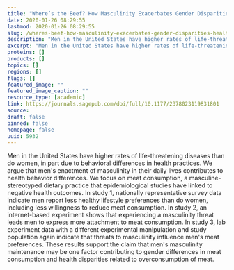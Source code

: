 ```yaml
---
title: "Where’s the Beef? How Masculinity Exacerbates Gender Disparities in Health Behaviors"
date: 2020-01-26 08:29:55
lastmod: 2020-01-26 08:29:55
slug: /wheres-beef-how-masculinity-exacerbates-gender-disparities-health-behaviors
description: "Men in the United States have higher rates of life-threatening diseases than do women, in part due to behavioral differences in health practices. We argue that men’s enactment of masculinity in their daily lives contributes to health behavior differences. We focus on meat consumption, a masculine-stereotyped dietary practice that epidemiological studies have linked to negative health outcomes. In study 1, nationally representative survey data indicate men report less healthy lifestyle preferences than do women, including less willingness to reduce meat consumption."
excerpt: "Men in the United States have higher rates of life-threatening diseases than do women, in part due to behavioral differences in health practices. We argue that men’s enactment of masculinity in their daily lives contributes to health behavior differences. We focus on meat consumption, a masculine-stereotyped dietary practice that epidemiological studies have linked to negative health outcomes. In study 1, nationally representative survey data indicate men report less healthy lifestyle preferences than do women, including less willingness to reduce meat consumption."
proteins: []
products: []
topics: []
regions: []
flags: []
featured_image: ""
featured_image_caption: ""
resource_type: [academic]
link: https://journals.sagepub.com/doi/full/10.1177/2378023119831801
source: 
draft: false
pinned: false
homepage: false
uuid: 5932
---
```

Men in the United States have higher rates of life-threatening diseases
than do women, in part due to behavioral differences in health
practices. We argue that men's enactment of masculinity in their daily
lives contributes to health behavior differences. We focus on meat
consumption, a masculine-stereotyped dietary practice that
epidemiological studies have linked to negative health outcomes. In
study 1, nationally representative survey data indicate men report less
healthy lifestyle preferences than do women, including less willingness
to reduce meat consumption. In study 2, an internet-based experiment
shows that experiencing a masculinity threat leads men to express more
attachment to meat consumption. In study 3, lab experiment data with a
different experimental manipulation and study population again indicate
that threats to masculinity influence men's meat preferences. These
results support the claim that men's masculinity maintenance may be one
factor contributing to gender differences in meat consumption and health
disparities related to overconsumption of meat.
